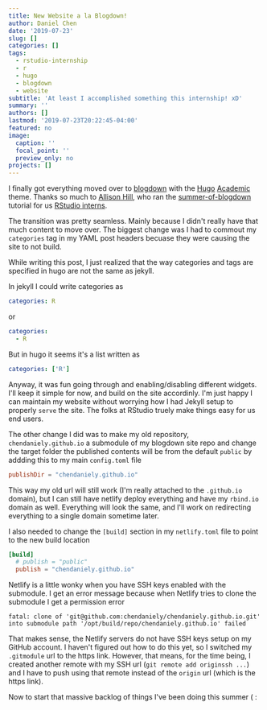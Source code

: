 ```yaml
---
title: New Website a la Blogdown!
author: Daniel Chen
date: '2019-07-23'
slug: []
categories: []
tags:
  - rstudio-internship
  - r
  - hugo
  - blogdown
  - website
subtitle: 'At least I accomplished something this internship! xD'
summary: ''
authors: []
lastmod: '2019-07-23T20:22:45-04:00'
featured: no
image:
  caption: ''
  focal_point: ''
  preview_only: no
projects: []
---
```


I finally got everything moved over to [blogdown](https://bookdown.org/yihui/blogdown/)
with the [Hugo](https://gohugo.io/) [Academic](https://github.com/gcushen/hugo-academic) theme.
Thanks so much to [Allison Hill](https://alison.rbind.io/), who ran the [summer-of-blogdown](https://summer-of-blogdown.netlify.com)
tutorial for us [RStudio interns](https://blog.rstudio.com/2019/03/25/summer-interns-2019/).

<!-- more -->

The transition was pretty seamless. Mainly because I didn't really have that much content to move over.
The biggest change was I had to commout my `categories` tag in my YAML post headers becuase they were causing the
site to not build.

While writing this post, I just realized that the way categories and tags are specified in hugo
are not the same as jekyll.

In jekyll I could write categories as

```yaml
categories: R
```

or

```yaml
categories:
  - R
```

But in hugo it seems it's a list written as

```yaml
categories: ['R']
```

Anyway, it was fun going through and enabling/disabling different widgets.
I'll keep it simple for now, and build on the site accordinly.
I'm just happy I can maintain my website without worrying how I had Jekyll setup to properly `serve` the site.
The folks at RStudio truely make things easy for us end users.

The other change I did was to make my old repository, `chendaniely.github.io` a submodule of my blogdown site repo
and change the target folder the published contents will be from the default `public` by addding this
to my main `config.toml` file

```toml
publishDir = "chendaniely.github.io"
```

This way my old url will still work (I'm really attached to the `.github.io` domain),
but I can still have netlify deploy everything and have my `rbind.io` domain as well.
Everything will look the same, and I'll work on redirecting everything to a single domain sometime later.

I also needed to change the `[build]` section in my `netlify.toml` file to point to the new build location

```toml
[build]
  # publish = "public"
  publish = "chendaniely.github.io"
```

Netlify is a little wonky when you have SSH keys enabled with the submodule.
I get an error message because when Netlify tries to clone the submodule I get a permission error

```
fatal: clone of 'git@github.com:chendaniely/chendaniely.github.io.git' into submodule path '/opt/build/repo/chendaniely.github.io' failed
```

That makes sense, the Netlify servers do not have SSH keys setup on my GitHub account.
I haven't figured out how to do this yet, so I switched my `.gitmodule` url to the https link.
However, that means, for the time being, I created another remote with my SSH url (`git remote add originssh ...`)
and I have to push using that remote instead of the `origin` url (which is the https link).

Now to start that massive backlog of things I've been doing this summer ( :
